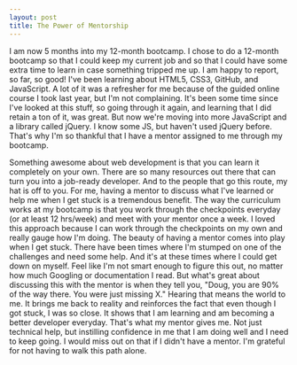 ```yaml
---
layout: post
title: The Power of Mentorship
---
```


I am now 5 months into my 12-month bootcamp. I chose to do a 12-month bootcamp so that I could keep my current job and so that I could have some extra time to learn in case something tripped me up. I am happy to report, so far, so good! I've been learning about HTML5, CSS3, GitHub, and JavaScript. A lot of it was a refresher for me because of the guided online course I took last year, but I'm not complaining. It's been some time since I've looked at this stuff, so going through it again, and learning that I did retain a ton of it, was great. But now we're moving into more JavaScript and a library called jQuery. I know some JS, but haven't used jQuery before. That's why I'm so thankful that I have a mentor assigned to me through my bootcamp.

Something awesome about web development is that you can learn it completely on your own. There are so many resources out there that can turn you into a job-ready developer. And to the people that go this route, my hat is off to you. For me, having a mentor to discuss what I've learned or help me when I get stuck is a tremendous benefit. The way the curriculum works at my bootcamp is that you work through the checkpoints everyday (or at least 12 hrs/week) and meet with your mentor once a week. I loved this approach because I can work through the checkpoints on my own and really gauge how I'm doing. The beauty of having a mentor comes into play when I get stuck. There have been times where I'm stumped on one of the challenges and need some help. And it's at these times where I could get down on myself. Feel like I'm not smart enough to figure this out, no matter how much Googling or documentation I read. But what's great about discussing this with the mentor is when they tell you, "Doug, you are 90% of the way there. You were just missing X." Hearing that means the world to me. It brings me back to reality and reinforces the fact that even though I got stuck, I was so close. It shows that I am learning and am becoming a better developer everyday. That's what my mentor gives me. Not just technical help, but instilling confidence in me that I am doing well and I need to keep going. I would miss out on that if I didn't have a mentor. I'm grateful for not having to walk this path alone.
